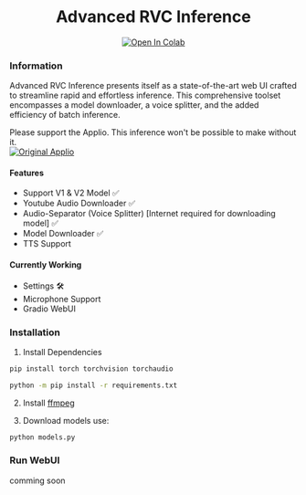 <div align="center">

# Advanced RVC Inference

[![Open In Colab](https://colab.research.google.com/assets/colab-badge.svg)](https://colab.research.google.com/github/ArkanDash/Advanced-RVC-Inference/blob/master/Advanced-RVC.ipynb)


</div>

### Information
Advanced RVC Inference presents itself as a state-of-the-art web UI crafted to streamline rapid and effortless inference. This comprehensive toolset encompasses a model downloader, a voice splitter, and the added efficiency of batch inference.

Please support the Applio. This inference won't be possible to make without it.<br />
[![Original Applio](https://img.shields.io/badge/Github-Original%20Applio%20Repository-blue?style=for-the-badge&logo=github)](https://github.com/IAHispano/Applio)

#### Features
- Support V1 & V2 Model ✅
- Youtube Audio Downloader ✅
- Audio-Separator (Voice Splitter) [Internet required for downloading model] ✅
- Model Downloader ✅
- TTS Support 

#### Currently Working
- Settings 🛠
- Microphone Support 
- Gradio WebUI

### Installation

1. Install Dependencies <br />
```bash
pip install torch torchvision torchaudio

python -m pip install -r requirements.txt
```
2. Install [ffmpeg](https://ffmpeg.org/)

3. Download models use:

```bash
python models.py
```

### Run WebUI <br />

comming soon
